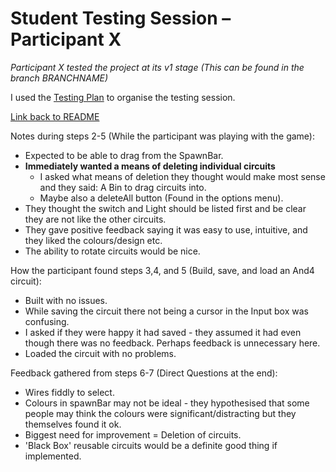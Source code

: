 # Student Testing Session – Participant X

*Participant X tested the project at its v1 stage (This can be found in the branch BRANCHNAME)*

I used the [Testing Plan](../TESTINGPLAN.md) to organise the testing session.

[Link back to README](../../README.md)

Notes during steps 2-5 (While the participant was playing with the game):
 - Expected to be able to drag from the SpawnBar.
 - **Immediately wanted a means of deleting individual circuits**
     + I asked what means of deletion they thought would make most sense and they said: A Bin to drag circuits into.
     + Maybe also a deleteAll button (Found in the options menu).
 - They thought the switch and Light should be listed first and be clear they are not like the other circuits.
 - They gave positive feedback saying it was easy to use, intuitive, and they liked the colours/design etc.
 - The ability to rotate circuits would be nice.

How the participant found steps 3,4, and 5 (Build, save, and load an And4 circuit):
 - Built with no issues.
 - While saving the circuit there not being a cursor in the Input box was confusing.
 - I asked if they were happy it had saved - they assumed it had even though there was no feedback. Perhaps feedback is unnecessary here.
 - Loaded the circuit with no problems.

Feedback gathered from steps 6-7 (Direct Questions at the end):
 - Wires fiddly to select.
 - Colours in spawnBar may not be ideal - they hypothesised that some people may think the colours were significant/distracting but they themselves found it ok.
 - Biggest need for improvement = Deletion of circuits.
 - 'Black Box' reusable circuits would be a definite good thing if implemented.
